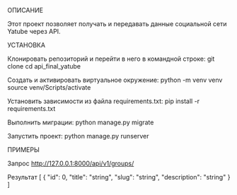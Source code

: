 ОПИСАНИЕ

Этот проект позволяет получать и передавать данные социальной сети Yatube через API.

УСТАНОВКА

Клонировать репозиторий и перейти в него в командной строке:
git clone
cd api_final_yatube

Cоздать и активировать виртуальное окружение:
python -m venv venv
source venv/Scripts/activate

Установить зависимости из файла requirements.txt:
pip install -r requirements.txt

Выполнить миграции:
python manage.py migrate

Запустить проект:
python manage.py runserver

ПРИМЕРЫ

Запрос
http://127.0.0.1:8000/api/v1/groups/

Результат
[
  {
    "id": 0,
    "title": "string",
    "slug": "string",
    "description": "string"
  }
]

